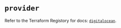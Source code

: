 # `provider`

Refer to the Terraform Registory for docs: [`digitalocean`](https://registry.terraform.io/providers/digitalocean/digitalocean/2.27.1/docs).
